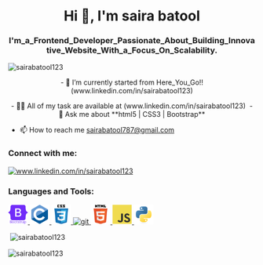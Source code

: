 <h1 align="center">Hi 👋, I'm saira batool</h1>
<h3 align="center">I'm_a_Frontend_Developer_Passionate_About_Building_Innovative_Website_With_a_Focus_On_Scalability.</h3>

<p align="left"> <img src="https://komarev.com/ghpvc/?username=sairabatool123&label=Profile%20views&color=0e75b6&style=flat" alt="sairabatool123" /> </p>
<p align="center">
- 🔭 I’m currently started from Here_You_Go!!   (www.linkedin.com/in/sairabatool123)
</p>
<p align="center">
- 👨‍💻 All of my task are available at   (www.linkedin.com/in/sairabatool123)

  <img scr="https://www.google.com/url?sa=i&url=https%3A%2F%2Fwww.istockphoto.com%2Fphotos%2Fsoftware-development-banner&psig=AOvVaw3Aiztyytc93gXIzT1Gdlhd&ust=1711572818224000&source=images&cd=vfe&opi=89978449&ved=0CBIQjRxqFwoTCOj32d_nkoUDFQAAAAAdAAAAABAE"/>
- 💬 Ask me about **html5 | CSS3 | Bootstrap**

- 📫 How to reach me sairabatool787@gmail.com
<h3 align="left">Connect with me:</h3>
<p align="left">
<a href="https://linkedin.com/in/www.linkedin.com/in/sairabatool123" target="blank"><img align="center" src="https://raw.githubusercontent.com/rahuldkjain/github-profile-readme-generator/master/src/images/icons/Social/linked-in-alt.svg" alt="www.linkedin.com/in/sairabatool123" height="30" width="40" /></a>
</p>

<h3 align="left">Languages and Tools:</h3>
<p align="left"> <a href="https://getbootstrap.com" target="_blank" rel="noreferrer"> <img src="https://raw.githubusercontent.com/devicons/devicon/master/icons/bootstrap/bootstrap-plain-wordmark.svg" alt="bootstrap" width="40" height="40"/> </a> <a href="https://www.cprogramming.com/" target="_blank" rel="noreferrer"> <img src="https://raw.githubusercontent.com/devicons/devicon/master/icons/c/c-original.svg" alt="c" width="40" height="40"/> </a> <a href="https://www.w3schools.com/css/" target="_blank" rel="noreferrer"> <img src="https://raw.githubusercontent.com/devicons/devicon/master/icons/css3/css3-original-wordmark.svg" alt="css3" width="40" height="40"/> </a> <a href="https://git-scm.com/" target="_blank" rel="noreferrer"> <img src="https://www.vectorlogo.zone/logos/git-scm/git-scm-icon.svg" alt="git" width="40" height="40"/> </a> <a href="https://www.w3.org/html/" target="_blank" rel="noreferrer"> <img src="https://raw.githubusercontent.com/devicons/devicon/master/icons/html5/html5-original-wordmark.svg" alt="html5" width="40" height="40"/> </a> <a href="https://developer.mozilla.org/en-US/docs/Web/JavaScript" target="_blank" rel="noreferrer"> <img src="https://raw.githubusercontent.com/devicons/devicon/master/icons/javascript/javascript-original.svg" alt="javascript" width="40" height="40"/> </a> <a href="https://www.python.org" target="_blank" rel="noreferrer"> <img src="https://raw.githubusercontent.com/devicons/devicon/master/icons/python/python-original.svg" alt="python" width="40" height="40"/> </a> </p>

<p>&nbsp;<img align="center" src="https://github-readme-stats.vercel.app/api?username=sairabatool123&show_icons=true&locale=en" alt="sairabatool123" /></p>

<p><img align="center" src="https://github-readme-streak-stats.herokuapp.com/?user=sairabatool123&" alt="sairabatool123" /></p>
